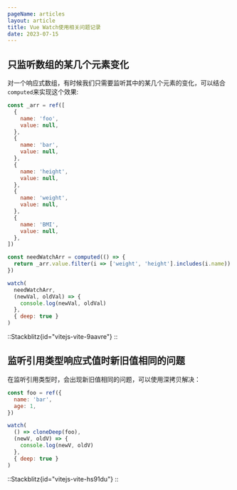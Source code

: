 ```yaml
---
pageName: articles
layout: article
title: Vue Watch使用相关问题记录
date: 2023-07-15
---
```



## 只监听数组的某几个元素变化

对一个响应式数组，有时候我们只需要监听其中的某几个元素的变化，可以结合`computed`来实现这个效果:
```js
const _arr = ref([
  {
    name: 'foo',
    value: null,
  },
  {
    name: 'bar',
    value: null,
  },
  {
    name: 'height',
    value: null,
  },
  {
    name: 'weight',
    value: null,
  },
  {
    name: 'BMI',
    value: null,
  },
])

const needWatchArr = computed(() => {
  return _arr.value.filter(i => ['weight', 'height'].includes(i.name))
})

watch(
  needWatchArr,
  (newVal, oldVal) => {
    console.log(newVal, oldVal)
  },
  { deep: true }
)
```

::Stackblitz{id="vitejs-vite-9aavre"}
::

## 监听引用类型响应式值时新旧值相同的问题

在监听引用类型时，会出现新旧值相同的问题，可以使用深拷贝解决：
```js
const foo = ref({
  name: 'bar',
  age: 1,
})

watch(
  () => cloneDeep(foo),
  (newV, oldV) => {
    console.log(newV, oldV)
  },
  { deep: true }
)
```
::Stackblitz{id="vitejs-vite-hs91du"}
::
